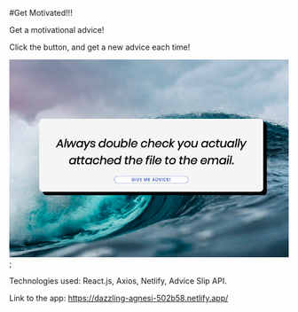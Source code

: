 #Get Motivated!!!

Get a motivational advice! 

Click the button, and get a new advice each time!

![app screenshot](/src/images/app-screenshot.png);

Technologies used: React.js, Axios, Netlify, Advice Slip API.

Link to the app:
https://dazzling-agnesi-502b58.netlify.app/

